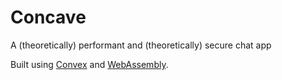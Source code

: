 # Concave

A (theoretically) performant and (theoretically) secure chat app

Built using [Convex](https://convex.dev) and [WebAssembly](https://webassembly.org/).
